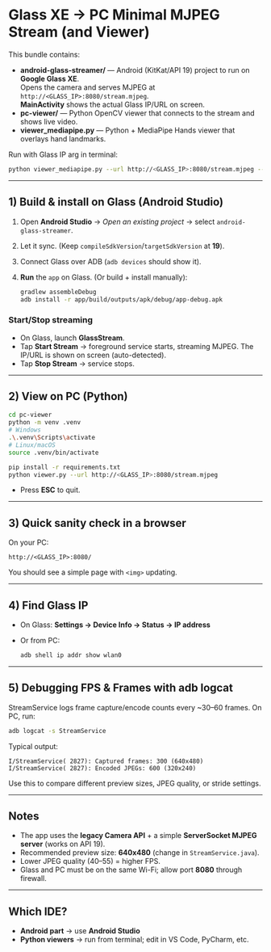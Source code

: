 
# Glass XE → PC Minimal MJPEG Stream (and Viewer)

This bundle contains:
- **android-glass-streamer/** — Android (KitKat/API 19) project to run on **Google Glass XE**.  
  Opens the camera and serves MJPEG at `http://<GLASS_IP>:8080/stream.mjpeg`.  
  **MainActivity** shows the actual Glass IP/URL on screen.
- **pc-viewer/** — Python OpenCV viewer that connects to the stream and shows live video.
- **viewer_mediapipe.py** — Python + MediaPipe Hands viewer that overlays hand landmarks.

Run with Glass IP arg in terminal:
```bash
python viewer_mediapipe.py --url http://<GLASS_IP>:8080/stream.mjpeg --stride 2
````

---

## 1) Build & install on Glass (Android Studio)

1. Open **Android Studio** → *Open an existing project* → select `android-glass-streamer`.
2. Let it sync. (Keep `compileSdkVersion`/`targetSdkVersion` at **19**).
3. Connect Glass over ADB (`adb devices` should show it).
4. **Run** the `app` on Glass. (Or build + install manually):

   ```bash
   gradlew assembleDebug
   adb install -r app/build/outputs/apk/debug/app-debug.apk
   ```

### Start/Stop streaming

* On Glass, launch **GlassStream**.
* Tap **Start Stream** → foreground service starts, streaming MJPEG.
  The IP/URL is shown on screen (auto-detected).
* Tap **Stop Stream** → service stops.

---

## 2) View on PC (Python)

```bash
cd pc-viewer
python -m venv .venv
# Windows
.\.venv\Scripts\activate
# Linux/macOS
source .venv/bin/activate

pip install -r requirements.txt
python viewer.py --url http://<GLASS_IP>:8080/stream.mjpeg
```

* Press **ESC** to quit.

---

## 3) Quick sanity check in a browser

On your PC:

```
http://<GLASS_IP>:8080/
```

You should see a simple page with `<img>` updating.

---

## 4) Find Glass IP

* On Glass: **Settings → Device Info → Status → IP address**
* Or from PC:

  ```bash
  adb shell ip addr show wlan0
  ```

---

## 5) Debugging FPS & Frames with adb logcat

StreamService logs frame capture/encode counts every \~30–60 frames.
On PC, run:

```bash
adb logcat -s StreamService
```

Typical output:

```
I/StreamService( 2827): Captured frames: 300 (640x480)
I/StreamService( 2827): Encoded JPEGs: 600 (320x240)
```

Use this to compare different preview sizes, JPEG quality, or stride settings.

---

## Notes

* The app uses the **legacy Camera API** + a simple **ServerSocket MJPEG server** (works on API 19).
* Recommended preview size: **640x480** (change in `StreamService.java`).
* Lower JPEG quality (40–55) = higher FPS.
* Glass and PC must be on the same Wi-Fi; allow port **8080** through firewall.

---

## Which IDE?

* **Android part** → use **Android Studio**
* **Python viewers** → run from terminal; edit in VS Code, PyCharm, etc.

